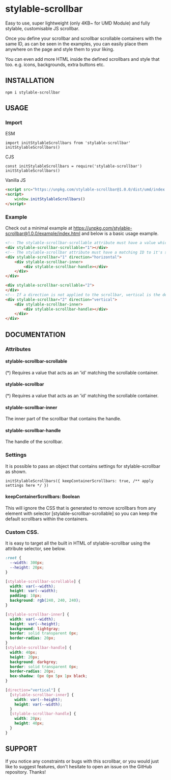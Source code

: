 # stylable-scrollbar

Easy to use, super lightweight (only 4KB~ for UMD Module) and fully stylable, customisable JS scrollbar.

Once you define your scrollbar and scrollbar scrollable containers with the same ID, as can be seen in the examples,
you can easily place them anywhere on the page and style them to your liking.

You can even add more HTML inside the defined scrollbars and style that too. e.g. icons, backgrounds, extra buttons etc.

## INSTALLATION

```
npm i stylable-scrollbar
```

## USAGE

### Import

ESM

```JS
import initStylableScrollbars from 'stylable-scrollbar'
initStylableScrollbars()
```

CJS

```JS
const initStylableScrollbars = require('stylable-scrollbar')
initStylableScrollbars()
```

Vanilla JS

```HTML
<script src="https://unpkg.com/stylable-scrollbar@1.0.0/dist/umd/index.umd.js"></script>
<script>
    window.initStylableScrollbars()
</script>
```

### Example

Check out a minimal example at https://unpkg.com/stylable-scrollbar@1.0.0/example/index.html and below is a basic usage
example.

```HTML
<!-- The stylable-scrollbar-scrollable attribute must have a value which acts as an ID. -->
<div stylable-scrollbar-scrollable="1"></div>
<!-- The stylable-scrollbar attribute must have a matching ID to it's scrollable container as seen above. -->
<div stylable-scrollbar="1" direction="horizontal">
    <div stylable-scrollbar-inner>
        <div stylable-scrollbar-handle></div>
    </div>
</div>

<div stylable-scrollbar-scrollable="2">
</div>
<!-- If a direction is not applied to the scrollbar, vertical is the default. -->
<div stylable-scrollbar="2" direction="vertical">
    <div stylable-scrollbar-inner>
        <div stylable-scrollbar-handle></div>
    </div>
</div>
```

## DOCUMENTATION

### Attributes

#### stylable-scrollbar-scrollable

(*) Requires a value that acts as an 'id' matching the scrollable container.

#### stylable-scrollbar

(*) Requires a value that acts as an 'id' matching the scrollable container.

#### stylable-scrollbar-inner

The inner part of the scrollbar that contains the handle.

#### stylable-scrollbar-handle

The handle of the scrollbar.

### Settings

It is possible to pass an object that contains settings for stylable-scrollbar as shown.

```
initStylableScrollbars({ keepContainerScrollbars: true, /** apply settings here */ })
```

#### keepContainerScrollbars: Boolean

This will ignore the CSS that is generated to remove scrollbars from any element with selector [stylable-scrollbar-scrollable] so you can keep the default scrollbars within the containers.

### Custom CSS.

It is easy to target all the built in HTML of stylable-scrollbar using the attribute selector, see below.

```CSS
:root {
  --width: 300px;
  --height: 20px;
}

[stylable-scrollbar-scrollable] {
  width: var(--width);
  height: var(--width);
  padding: 10px;
  background: rgb(240, 240, 240);
}

[stylable-scrollbar-inner] {
  width: var(--width);
  height: var(--height);
  background: lightgray;
  border: solid transparent 0px;
  border-radius: 20px;
}
[stylable-scrollbar-handle] {
  width: 40px;
  height: 20px;
  background: darkgrey;
  border: solid transparent 0px;
  border-radius: 20px;
  box-shadow: 0px 0px 5px 1px black;
}

[direction="vertical"] {
  [stylable-scrollbar-inner] {
    width: var(--height);
    height: var(--width);
  }
  [stylable-scrollbar-handle] {
    width: 20px;
    height: 40px;
  }
}
```

## SUPPORT

If you notice any constraints or bugs with this scrollbar, or you would just like to suggest features, don't hesitate
to open an issue on the GitHub repository. Thanks!
